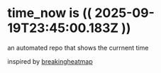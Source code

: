 # time_now is (( 2025-09-19T23:45:00.183Z ))

an automated repo that shows the currnent time

inspired by [breakingheatmap](https://github.com/breakingheatmap/breakingheatmap)